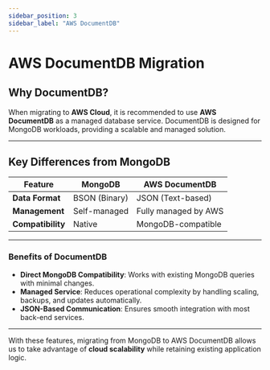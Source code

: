 ```yaml
---
sidebar_position: 3
sidebar_label: "AWS DocumentDB"
---
```


# AWS DocumentDB Migration

## **Why DocumentDB?**
When migrating to **AWS Cloud**, it is recommended to use **AWS DocumentDB** as a managed database service. DocumentDB is designed for MongoDB workloads, providing a scalable and managed solution.

---

## **Key Differences from MongoDB**
| **Feature**        | **MongoDB**   | **AWS DocumentDB**  |
|--------------------|----------------|----------------------|
| **Data Format**    | BSON (Binary) | JSON (Text-based)   |
| **Management**     | Self-managed  | Fully managed by AWS|
| **Compatibility**  | Native         | MongoDB-compatible  |

---

### **Benefits of DocumentDB**
- **Direct MongoDB Compatibility**: Works with existing MongoDB queries with minimal changes.
- **Managed Service**: Reduces operational complexity by handling scaling, backups, and updates automatically.
- **JSON-Based Communication**: Ensures smooth integration with most back-end services.

---

With these features, migrating from MongoDB to AWS DocumentDB allows us to take advantage of **cloud scalability** while retaining existing application logic.
